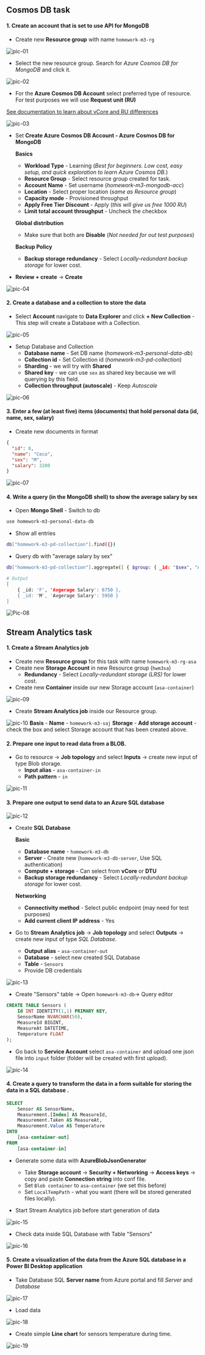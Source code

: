 ## Cosmos DB task

#### 1. Create an account that is set to use API for MongoDB

- Create new **Resource group** with name `homework-m3-rg`

![pic-01](../media/pic-01.jpg)

- Select the new resource group. Search for _Azure Cosmos DB for MongoDB_ and click it.

![pic-02](../media/pic-02.jpg)

- For the **Azure Cosmos DB Account** select preferred type of resource. For test purposes we will use **Request unit (RU)**

[See documentation to learn about vCore and RU differences ](https://learn.microsoft.com/en-us/azure/cosmos-db/mongodb/choose-model)

![pic-03](../media/pic-03.jpg)

- Set **Create Azure Cosmos DB Account - Azure Cosmos DB for MongoDB**

  **Basics**

  - **Workload Type** - Learning (_Best for beginners. Low cost, easy setup, and quick exploration to learn Azure Cosmos DB._)
  - **Resource Group** - Select resource group created for task.
  - **Account Name** - Set username (_homework-m3-mongodb-acc_)
  - **Location** - Select proper location (_same as Resource group_)
  - **Capacity mode** - Provisioned throughput
  - **Apply Free Tier Discount** - Apply (_this will give us free 1000 RU_)
  - **Limit total account throughput** - Uncheck the checkbox

  **Global distribution**

  - Make sure that both are **Disable** (_Not needed for out test purposes_)

  **Backup Policy**

  - **Backup storage redundancy** - Select _Locally-redundant backup storage_ for lower cost.

- **Review + create** -> **Create**

![pic-04](../media/pic-04.jpg)

#### 2. Create a database and a collection to store the data

- Select **Account** navigate to **Data Explorer** and click **+ New Collection** - This step will create a Database with a Collection.

![pic-05](../media/pic-05.jpg)

- Setup Database and Collection
  - **Database name** - Set DB name (_homework-m3-personal-data-db_)
  - **Collection id** - Set Collection id (_homework-m3-pd-collection_)
  - **Sharding** - we will try with **Shared**
  - **Shared key** - we can use `sex` as shared key because we will querying by this field.
  - **Collection throughput (autoscale)** - Keep _Autoscale_

![pic-06](../media/pic-06.jpg)

#### 3. Enter a few (at least five) items (documents) that hold personal data (id, name, sex, salary)

- Create new documents in format

```json
{
  "id": 8,
  "name": "Ceco",
  "sex": "M",
  "salary": 3200
}
```

![pic-07](../media/pic-07.jpg)

#### 4. Write a query (in the MongoDB shell) to show the average salary by sex

- Open **Mongo Shell** - Switch to db

```sh
use homework-m3-personal-data-db
```

- Show all entries

```sh
db["homework-m3-pd-collection"].find({})
```

- Query db with "average salary by sex"

```sh
db["homework-m3-pd-collection"].aggregate([ { $group: { _id: "$sex", "Avgerage Salary": { $avg: "$salary" } } } ])

# Output
[
    { _id: 'F', 'Avgerage Salary': 6750 },
    { _id: 'M', 'Avgerage Salary': 5950 }
]
```

![Pic-08](../media/pic-08.jpg)

## Stream Analytics task

#### 1. Create a Stream Analytics job

- Create new **Resource group** for this task with name `homework-m3-rg-asa`
- Create new **Storage Account** in new Resource group (`hwm3sa`)
  - **Redundancy** - Select _Locally-redundant storage (LRS)_ for lower cost.
- Create new **Container** inside our new Storage account (`asa-container`)

![pic-09](../media/pic-09.jpg)

- Create **Stream Analytics job** inside our Resource group.

![pic-10](../media/pic-10.jpg)
**Basis** - **Name** - `homework-m3-saj`
**Storage** - **Add storage account** - check the box and select Storage account that has been created above.

#### 2. Prepare one input to read data from a BLOB.

- Go to resource -> **Job topology** and select **Inputs** -> create new input of type Blob storage.
  - **Input alias** - `asa-container-in`
  - **Path pattern** - `in`

![pic-11](../media/pic-11.jpg)

#### 3. Prepare one output to send data to an Azure SQL database

![pic-12](../media/pic-12.jpg)

- Create **SQL Database**

  **Basic**

  - **Database name** - `homework-m3-db`
  - **Server** - Create new (`homework-m3-db-server`, Use SQL authentication)
  - **Compute + storage** - Can select from **vCore** or **DTU**
  - **Backup storage redundancy** - Select _Locally-redundant backup storage_ for lower cost.

  **Networking**

  - **Connectivity method** - Select public endpoint (may need for test purposes)
  - **Add current client IP address** - Yes

- Go to **Stream Analytics job** -> **Job topology** and select **Outputs** -> create new input of type _SQL Database_.
  - **Output alias** - `asa-container-out`
  - **Database** - select new created SQL Database
  - **Table** - `Sensors`
  - Provide DB credentials

![pic-13](../media/pic-13.jpg)

- Create "Sensors" table -> Open `homework-m3-db`-> Query editor

```sql
CREATE TABLE Sensors (
    Id INT IDENTITY(1,1) PRIMARY KEY,
    SensorName NVARCHAR(50),
    MeasureId BIGINT,
    MeasureAt DATETIME,
    Temperature FLOAT
);
```

- Go back to **Service Account** select `asa-container` and upload one json file into `input` folder (folder will be created with first upload).

![pic-14](../media/pic-14.jpg)

#### 4. Create a query to transform the data in a form suitable for storing the data in a SQL database .

```sql
SELECT
    Sensor AS SensorName,
    Measurement.[Index] AS MeasureId,
    Measurement.Taken AS MeasureAt,
    Measurement.Value AS Temperature
INTO
    [asa-container-out]
FROM
    [asa-container-in]
```

- Generate some data with **AzureBlobJsonGenerator**

  - Take **Storage account** -> **Security + Networking** -> **Access keys** -> copy and paste **Connection string** into conf file.
  - Set `Blob container` to `asa-container` (we set this before)
  - Set `LocalTempPath` - what you want (there will be stored generated files locally).

- Start Stream Analytics job before start generation of data

![pic-15](../media/pic-15.jpg)

- Check data inside SQL Database with Table "Sensors"

![pic-16](../media/pic-16.jpg)

#### 5. Create a visualization of the data from the Azure SQL database in a Power BI Desktop application

- Take Database SQL **Server name** from Azure portal and fill _Server_ and _Database_

![pic-17](../media/pic-17.jpg)

- Load data

![pic-18](../media/pic-18.jpg)

- Create simple **Line chart** for sensors temperature during time.

![pic-19](../media/pic-19.jpg)
